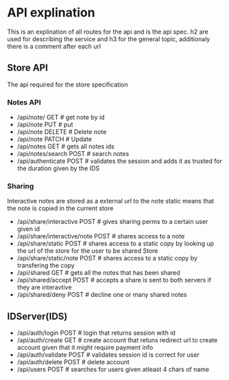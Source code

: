 # API explination
This is an explination of all routes for the api and is the api spec.
h2 are used for describing the service and h3 for the general topic, additionaly there is a comment after each url

## Store API
The api required for the store specification
### Notes API
- /api/note/<id> GET # get note by id
- /api/note PUT # put
- /api/note DELETE # Delete note
- /api/note PATCH # Update
- /api/notes GET # gets all notes ids
- /api/notes/search POST # search notes
- /api/authenticate POST # validates the session and adds it as trusted for the duration given by the IDS

### Sharing
Interactive notes are stored as a external url to the note
static means that the note is copied in the current store
- /api/share/interactive POST # gives sharing perms to a certain user given id
- /api/share/interactive/note POST # shares access to a note
- /api/share/static POST # shares access to a static copy by looking up the url of the store for the user to be shared Store
- /api/share/static/note POST # shares access to a static copy by transfering the copy
- /api/shared GET # gets all the notes that has been shared
- /api/shared/accept POST # accepts a share is sent to both servers if they are interavtive
- /api/shared/deny POST # decline one or many shared notes

## IDServer(IDS)
- /api/auth/login POST # login that returns session with id
- /api/auth/create GET # create account that retuns redirect url to create account given that it might require payment info
- /api/auth/validate POST # validates session id is correct for user
- /api/auth/delete POST # delete account
- /api/users POST # searches for users given atleast 4 chars of name

